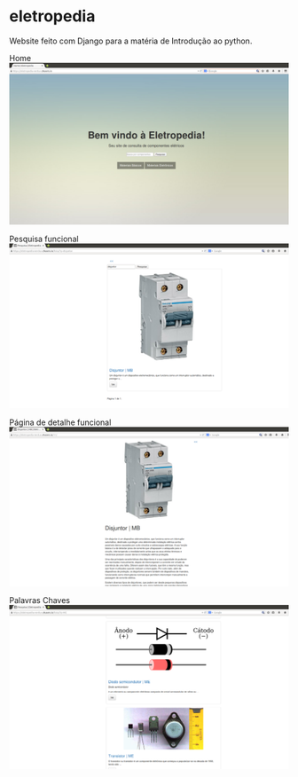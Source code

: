 # eletropedia
Website feito com Django para a matéria de Introdução ao python.

Home
![Home](https://raw.githubusercontent.com/EduxBR/Eletropedia/master/demo_imgs/Home.png)

Pesquisa funcional
![Pesquisa](https://raw.githubusercontent.com/EduxBR/Eletropedia/master/demo_imgs/Pesquisa.png)

Página de detalhe funcional
![Detalhe](https://raw.githubusercontent.com/EduxBR/Eletropedia/master/demo_imgs/Detalhe.png)

Palavras Chaves
![Keywords](https://raw.githubusercontent.com/EduxBR/Eletropedia/master/demo_imgs/Listagem.png)
